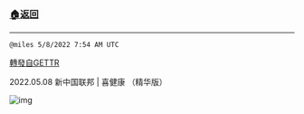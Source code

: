 ###  [:house:返回](README.md)
---


`@miles 5/8/2022 7:54 AM UTC`

[轉發自GETTR](https://gettr.com/post/p18tlb4b79b)

2022.05.08 新中国联邦 | 喜健康   （精华版）

![img](https://media.gettr.com/group29/origin/2022/05/08/07/7da2a070-2c8c-fad4-e99a-8a1d469f86da/6383d6c383a688bc0ce747d8282e44b3.jpeg)

